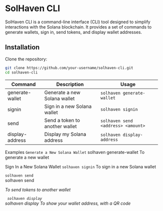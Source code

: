 # SolHaven CLI

SolHaven CLI is a command-line interface (CLI) tool designed to simplify interactions with the Solana blockchain. It provides a set of commands to generate wallets, sign in, send tokens, and display wallet addresses.

## Installation

Clone the repository:

```bash
git clone https://github.com/your-username/solhaven-cli.git
cd solhaven-cli

```

| Command            | Description                           | Usage                                |
|--------------------|---------------------------------------|--------------------------------------|
| generate-wallet    | Generate a new Solana wallet          | `solhaven generate-wallet`           |
| signin             | Sign in a new Solana wallet           | `solhaven signin`                    |
| send               | Send a token to another wallet        | `solhaven send <address> <amount>`   |
| display-address    | Display my Solana address             | `solhaven display-address`           |



Examples
``` Generate a New Solana Wallet ```
solhaven generate-wallet
To generate a new wallet

Sign In a New Solana Wallet
``` solhaven signin ```
To sign in a new Solana wallet

``` solhaven send  ```  
solhaven send <address> <amount>
To send tokens to another wallet

``` solhaven display```  
solhaven display
To show your wallet address, with a QR code